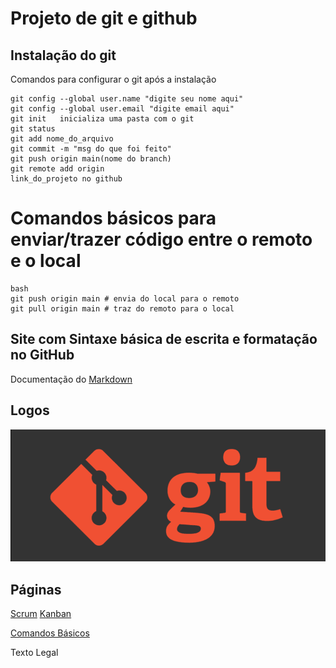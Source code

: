 # Projeto de git e github
## Instalação do git

Comandos para configurar o git após a instalação

```
git config --global user.name "digite seu nome aqui"
git config --global user.email "digite email aqui"
git init   inicializa uma pasta com o git
git status
git add nome_do_arquivo
git commit -m "msg do que foi feito"
git push origin main(nome do branch)
git remote add origin
link_do_projeto no github

```

# Comandos básicos para enviar/trazer código entre o remoto e o local

````
bash
git push origin main # envia do local para o remoto
git pull origin main # traz do remoto para o local
````
## Site com Sintaxe básica de escrita e formatação no GitHub
Documentação do [Markdown](https://docs.github.com/pt/get-started/writing-on-github/getting-started-with-writing-and-formatting-on-github/basic-writing-and-formatting-syntax)

## Logos
![Imagem logo do Git](IMG/GIT.png)

## Páginas
[Scrum](scrum.md)
[Kanban](kanban.md)

[Comandos Básicos](comandos_basicos.md)

Texto Legal